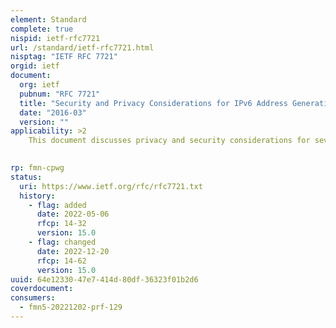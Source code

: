 ```yaml
---
element: Standard
complete: true
nispid: ietf-rfc7721
url: /standard/ietf-rfc7721.html
nisptag: "IETF RFC 7721"
orgid: ietf
document:
  org: ietf
  pubnum: "RFC 7721"
  title: "Security and Privacy Considerations for IPv6 Address Generation Mechanisms"
  date: "2016-03"
  version: ""
applicability: >2
    This document discusses privacy and security considerations for several IPv6 address generation mechanisms, both standardized and non-standardized. It evaluates how different mechanisms mitigate different threats and the trade-offs that implementors, developers, and users face in choosing different addresses or address generation mechanisms.

  
rp: fmn-cpwg
status:
  uri: https://www.ietf.org/rfc/rfc7721.txt
  history: 
    - flag: added
      date: 2022-05-06
      rfcp: 14-32
      version: 15.0
    - flag: changed
      date: 2022-12-20
      rfcp: 14-62
      version: 15.0
uuid: 64e12330-47e7-414d-80df-36323f01b2d6
coverdocument:
consumers:
  - fmn5-20221202-prf-129
---
```

